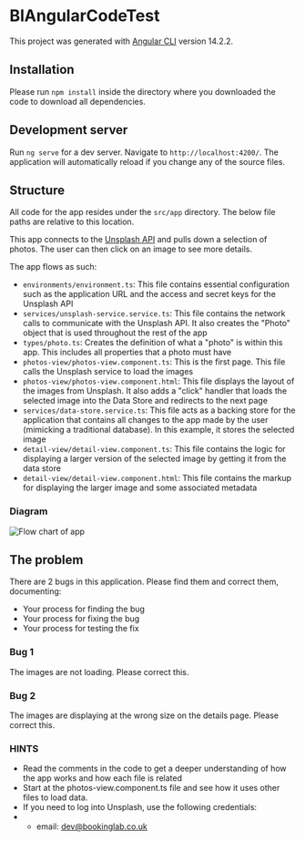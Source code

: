 # BlAngularCodeTest

This project was generated with [Angular CLI](https://github.com/angular/angular-cli) version 14.2.2.

## Installation

Please run `npm install` inside the directory where you downloaded the code to download all dependencies.

## Development server

Run `ng serve` for a dev server. Navigate to `http://localhost:4200/`. The application will automatically reload if you change any of the source files.

## Structure

All code for the app resides under the `src/app` directory. The below file paths are relative to this location.

This app connects to the [Unsplash API](https://unsplash.com/documentation) and pulls down a selection of photos. The user can then click on an image to see more details.

The app flows as such:
- `environments/environment.ts`: This file contains essential configuration such as the application URL and the access and secret keys for the Unsplash API
- `services/unsplash-service.service.ts`: This file contains the network calls to communicate with the Unsplash API. It also creates the "Photo" object that is used throughout the rest of the app
- `types/photo.ts`: Creates the definition of what a "photo" is within this app. This includes all properties that a photo must have
- `photos-view/photos-view.component.ts`: This is the first page. This file calls the Unsplash service to load the images
- `photos-view/photos-view.component.html`: This file displays the layout of the images from Unsplash. It also adds a "click" handler that loads the selected image into the Data Store and redirects to the next page
- `services/data-store.service.ts`: This file acts as a backing store for the application that contains all changes to the app made by the user (mimicking a traditional database). In this example, it stores the selected image
- `detail-view/detail-view.component.ts`: This file contains the logic for displaying a larger version of the selected image by getting it from the data store
- `detail-view/detail-view.component.html`: This file contains the markup for displaying the larger image and some associated metadata

### Diagram
![Flow chart of app](https://bookinglabimagerepo.s3.eu-west-1.amazonaws.com/codetest/codetest.drawio.png)

## The problem
There are 2 bugs in this application. Please find them and correct them, documenting:
- Your process for finding the bug
- Your process for fixing the bug
- Your process for testing the fix

### Bug 1
The images are not loading. Please correct this.

### Bug 2
The images are displaying at the wrong size on the details page. Please correct this.

### HINTS
- Read the comments in the code to get a deeper understanding of how the app works and how each file is related
- Start at the photos-view.component.ts file and see how it uses other files to load data.
- If you need to log into Unsplash, use the following credentials:
- - email: dev@bookinglab.co.uk